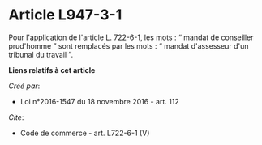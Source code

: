 # Article L947-3-1

Pour l'application de l'article L. 722-6-1, les mots : “ mandat de conseiller prud'homme ” sont remplacés par les mots : “
mandat d'assesseur d'un tribunal du travail ”.

**Liens relatifs à cet article**

_Créé par_:

  - Loi n°2016-1547 du 18 novembre 2016 - art. 112

_Cite_:

  - Code de commerce - art. L722-6-1 (V)
